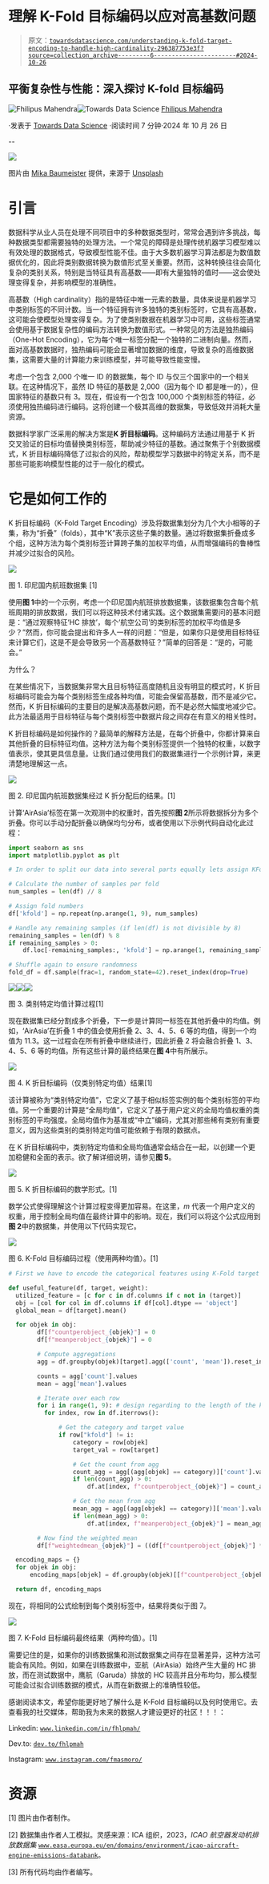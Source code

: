 # 理解 K-Fold 目标编码以应对高基数问题

> 原文：[`towardsdatascience.com/understanding-k-fold-target-encoding-to-handle-high-cardinality-296387753e3f?source=collection_archive---------6-----------------------#2024-10-26`](https://towardsdatascience.com/understanding-k-fold-target-encoding-to-handle-high-cardinality-296387753e3f?source=collection_archive---------6-----------------------#2024-10-26)

## 平衡复杂性与性能：深入探讨 K-fold 目标编码

[](https://medium.com/@fhlpmah?source=post_page---byline--296387753e3f--------------------------------)![Fhilipus Mahendra](https://medium.com/@fhlpmah?source=post_page---byline--296387753e3f--------------------------------)[](https://towardsdatascience.com/?source=post_page---byline--296387753e3f--------------------------------)![Towards Data Science](https://towardsdatascience.com/?source=post_page---byline--296387753e3f--------------------------------) [Fhilipus Mahendra](https://medium.com/@fhlpmah?source=post_page---byline--296387753e3f--------------------------------)

·发表于 [Towards Data Science](https://towardsdatascience.com/?source=post_page---byline--296387753e3f--------------------------------) ·阅读时间 7 分钟·2024 年 10 月 26 日

--

![](img/b01cfdfe1508b5c3c7adb5366bd3429f.png)

图片由 [Mika Baumeister](https://unsplash.com/@kommumikation?utm_content=creditCopyText&utm_medium=referral&utm_source=unsplash) 提供，来源于 [Unsplash](https://unsplash.com/photos/white-printing-paper-with-numbers-Wpnoqo2plFA?utm_content=creditCopyText&utm_medium=referral&utm_source=unsplash)

# 引言

数据科学从业人员在处理不同项目中的多种数据类型时，常常会遇到许多挑战，每种数据类型都需要独特的处理方法。一个常见的障碍是处理传统机器学习模型难以有效处理的数据格式，导致模型性能不佳。由于大多数机器学习算法都是为数值数据优化的，因此将类别数据转换为数值形式至关重要。然而，这种转换往往会简化复杂的类别关系，特别是当特征具有高基数——即有大量独特的值时——这会使处理变得复杂，并影响模型的准确性。

高基数（High cardinality）指的是特征中唯一元素的数量，具体来说是机器学习中类别标签的不同计数。当一个特征拥有许多独特的类别标签时，它具有高基数，这可能会使模型处理变得复杂。为了使类别数据在机器学习中可用，这些标签通常会使用基于数据复杂性的编码方法转换为数值形式。一种常见的方法是独热编码（One-Hot Encoding），它为每个唯一标签分配一个独特的二进制向量。然而，面对高基数数据时，独热编码可能会显著增加数据的维度，导致复杂的高维数据集，这需要大量的计算能力来训练模型，并可能导致性能变慢。

考虑一个包含 2,000 个唯一 ID 的数据集，每个 ID 与仅三个国家中的一个相关联。在这种情况下，虽然 ID 特征的基数是 2,000（因为每个 ID 都是唯一的），但国家特征的基数只有 3。现在，假设有一个包含 100,000 个类别标签的特征，必须使用独热编码进行编码。这将创建一个极其高维的数据集，导致低效并消耗大量资源。

数据科学家广泛采用的解决方案是**K 折目标编码**。这种编码方法通过用基于 K 折交叉验证的目标均值替换类别标签，帮助减少特征的基数。通过聚焦于个别数据模式，K 折目标编码降低了过拟合的风险，帮助模型学习数据中的特定关系，而不是那些可能影响模型性能的过于一般化的模式。

# 它是如何工作的

K 折目标编码（K-Fold Target Encoding）涉及将数据集划分为几个大小相等的子集，称为“折叠”（folds），其中“K”表示这些子集的数量。通过将数据集折叠成多个组，这种方法为每个类别标签计算跨子集的加权平均值，从而增强编码的鲁棒性并减少过拟合的风险。

![](img/c004e10d4c2c0c7e0ffcbbe240651a8f.png)

图 1\. 印尼国内航班数据集 [1]

使用**图 1**中的一个示例，考虑一个印尼国内航班排放数据集，该数据集包含每个航班周期的排放数据，我们可以将这种技术付诸实践。这个数据集需要问的基本问题是：“通过观察特征‘HC 排放’，每个‘航空公司’的类别标签的加权平均值是多少？”然而，你可能会提出和许多人一样的问题：“但是，如果你只是使用目标特征来计算它们，这是不是会导致另一个高基数特征？”简单的回答是：“是的，可能会。”

为什么？

在某些情况下，当数据集非常大且目标特征高度随机且没有明显的模式时，K 折目标编码可能会为每个类别标签生成各种均值，可能会保留高基数，而不是减少它。然而，K 折目标编码的主要目的是解决高基数问题，而不是必然大幅度地减少它。此方法最适用于目标特征与每个类别标签中数据片段之间存在有意义的相关性时。

K 折目标编码是如何操作的？最简单的解释方法是，在每个折叠中，你都计算来自其他折叠的目标特征均值。这种方法为每个类别标签提供一个独特的权重，以数字值表示，使其更具信息量。让我们通过使用我们的数据集进行一个示例计算，来更清楚地理解这一点。

![](img/eab2ff1f3d35d8a892639110151687f8.png)

图 2\. 印尼国内航班数据集经过 K 折分配后的结果。[1]

计算‘AirAsia’标签在第一次观测中的权重时，首先按照**图 2**所示将数据拆分为多个折叠。你可以手动分配折叠以确保均匀分布，或者使用以下示例代码自动化此过程：

```py
import seaborn as sns
import matplotlib.pyplot as plt

# In order to split our data into several parts equally lets assign KFold numbers to each of the data randomly.

# Calculate the number of samples per fold
num_samples = len(df) // 8

# Assign fold numbers
df['kfold'] = np.repeat(np.arange(1, 9), num_samples)

# Handle any remaining samples (if len(df) is not divisible by 8)
remaining_samples = len(df) % 8
if remaining_samples > 0:
    df.loc[-remaining_samples:, 'kfold'] = np.arange(1, remaining_samples + 1)

# Shuffle again to ensure randomness
fold_df = df.sample(frac=1, random_state=42).reset_index(drop=True)
```

![](img/8336953e4307378b5f5c17677b7ecba4.png)![](img/6434adc4235962e6f83cd02c49fdd233.png)![](img/c7509a7f71f2fbcbb706e1bb0ff39ede.png)

图 3\. 类别特定均值计算过程[1]

现在数据集已经分割成多个折叠，下一步是计算同一标签在其他折叠中的均值。例如，‘AirAsia’在折叠 1 中的值会使用折叠 2、3、4、5、6 等的均值，得到一个均值为 11.3。这一过程会在所有折叠中继续进行，因此折叠 2 将会融合折叠 1、3、4、5、6 等的均值。所有这些计算的最终结果在**图 4**中有所展示。

![](img/c3a3b50c783d067bc55689d27078d34f.png)

图 4\. K 折目标编码（仅类别特定均值）结果[1]

该计算被称为“类别特定均值”，它定义了基于相似标签实例的每个类别标签的平均值。另一个重要的计算是“全局均值”，它定义了基于用户定义的全局均值权重的类别标签的平均强度。全局均值作为基准或“中立”编码，尤其对那些稀有类别有重要意义，因为这些类别的类别特定均值可能依赖于有限的数据点。

在 K 折目标编码中，类别特定均值和全局均值通常会结合在一起，以创建一个更加稳健和全面的表示。欲了解详细说明，请参见**图 5**。

![](img/eb730016418393663ac4f2e45b17e95c.png)

图 5\. K 折目标编码的数学形式。[1]

数学公式使得理解这个计算过程变得更加容易。在这里，*m* 代表一个用户定义的权重，用于控制全局均值在最终计算中的影响。现在，我们可以将这个公式应用到**图 2**中的数据集，并使用以下代码实现它。

![](img/1e94835c575331036b4660a6ad6f1b6f.png)

图 6\. K-Fold 目标编码过程（使用两种均值）。[1]

```py
# First we have to encode the categorical features using K-Fold target encoding

def useful_feature(df, target, weight):
  utilized_feature = [c for c in df.columns if c not in (target)]
  obj = [col for col in df.columns if df[col].dtype == 'object']
  global_mean = df[target].mean()

  for objek in obj:
        df[f"countperobject_{objek}"] = 0
        df[f"meanperobject_{objek}"] = 0

        # Compute aggregations
        agg = df.groupby(objek)[target].agg(['count', 'mean']).reset_index()

        counts = agg['count'].values
        mean = agg['mean'].values

        # Iterate over each row
        for i in range(1, 9): # design regarding to the length of the k-fold
          for index, row in df.iterrows():

              # Get the category and target value
              if row["kfold"] != i:
                  category = row[objek]
                  target_val = row[target]

                  # Get the count from agg
                  count_agg = agg[(agg[objek] == category)]['count'].values
                  if len(count_agg) > 0:
                      df.at[index, f"countperobject_{objek}"] = count_agg[0]

                  # Get the mean from agg
                  mean_agg = agg[(agg[objek] == category)]['mean'].values
                  if len(mean_agg) > 0:
                      df.at[index, f"meanperobject_{objek}"] = mean_agg[0]

        # Now find the weighted mean
        df[f"weightedmean_{objek}"] = ((df[f"countperobject_{objek}"] * df[f"meanperobject_{objek}"]) + (weight * global_mean))/(weight + df[f"countperobject_{objek}"])

  encoding_maps = {}
  for objek in obj:
      encoding_maps[objek] = df.groupby(objek)[[f"countperobject_{objek}", f"meanperobject_{objek}"]].mean().to_dict()

  return df, encoding_maps
```

现在，将相同的公式绘制到每个类别标签中，结果将类似于图 7。

![](img/caa8f4225cb974b9f4c5cf1c46d4c84e.png)

图 7\. K-Fold 目标编码最终结果（两种均值）。[1]

需要记住的是，如果你的训练数据集和测试数据集之间存在显著差异，这种方法可能会有风险。例如，如果在训练数据中，亚航（AirAsia）始终产生大量的 HC 排放，而在测试数据中，鹰航（Garuda）排放的 HC 较高并且分布均匀，那么模型可能会过拟合训练数据的模式，从而在新数据上的准确性较低。

感谢阅读本文，希望你能更好地了解什么是 K-Fold 目标编码以及何时使用它。去查看我的社交媒体，帮助我为未来的数据人才建设更好的社区！！！：

Linkedin: [`www.linkedin.com/in/fhlpmah/`](https://www.linkedin.com/in/fhlpmah/)

Dev.to: [`dev.to/fhlpmah`](https://dev.to/fhlpmah)

Instagram: [`www.instagram.com/fmasmoro/`](https://www.instagram.com/fmasmoro/)

# 资源

[1] 图片由作者制作。

[2] 数据集由作者人工模拟。灵感来源：ICA 组织，2023，*ICAO 航空器发动机排放数据集* [`www.easa.europa.eu/en/domains/environment/icao-aircraft-engine-emissions-databank`](https://www.easa.europa.eu/en/domains/environment/icao-aircraft-engine-emissions-databank)。

[3] 所有代码均由作者编写。
